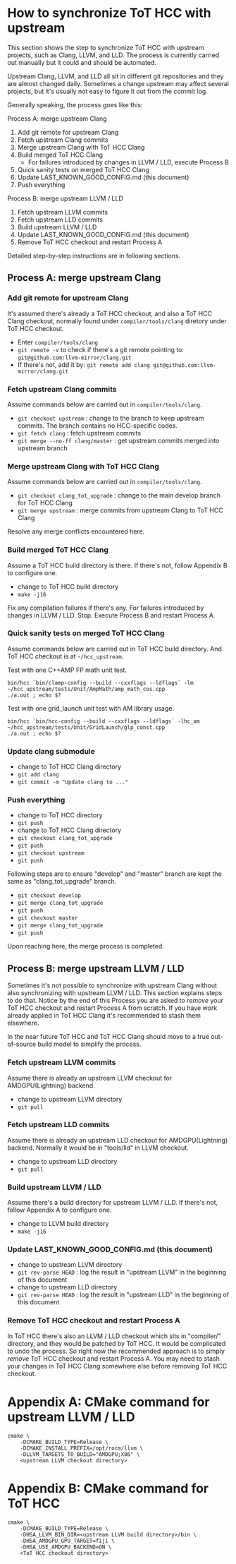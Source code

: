 How to synchronize ToT HCC with upstream
========================================
This section shows the step to synchronize ToT HCC with upstream projects, such
as Clang, LLVM, and LLD. The process is currently carried out manually but it
could and should be automated.

Upstream Clang, LLVM, and LLD all sit in different git repositories and they
are almost changed daily. Sometimes a change upstream may affect several
projects, but it's usually not easy to figure it out from the commit log.

Generally speaking, the process goes like this:

Process A: merge upstream Clang

1. Add git remote for upstream Clang
2. Fetch upstream Clang commits
3. Merge upstream Clang with ToT HCC Clang
4. Build merged ToT HCC Clang
   - For failures introduced by changes in LLVM / LLD, execute Process B
5. Quick sanity tests on merged ToT HCC Clang
6. Update LAST_KNOWN_GOOD_CONFIG.md (this document)
7. Push everything

Process B: merge upstream LLVM / LLD

1. Fetch upstream LLVM commits
2. Fetch upstream LLD commits
3. Build upstream LLVM / LLD
4. Update LAST_KNOWN_GOOD_CONFIG.md (this document)
5. Remove ToT HCC checkout and restart Process A

Detailed step-by-step instructions are in following sections.

Process A: merge upstream Clang
-------------------------------

### Add git remote for upstream Clang
It's assumed there's already a ToT HCC checkout, and also a ToT HCC Clang
checkout, normally found under `compiler/tools/clang` diretory under ToT HCC
checkout.

- Enter `compiler/tools/clang`
- `git remote -v` to check if there's a git remote pointing to:
  `git@github.com:llvm-mirror/clang.git`
- If there's not, add it by:
  `git remote add clang git@github.com:llvm-mirror/clang.git`

### Fetch upstream Clang commits
Assume commands below are carried out in `compiler/tools/clang`.

- `git checkout upstream` : change to the branch to keep upstream commits. The branch contains no HCC-specific codes.
- `git fetch clang` : fetch upstream commits
- `git merge --no-ff clang/master` : get upstream commits merged into upstream branch

### Merge upstream Clang with ToT HCC Clang
Assume commands below are carried out in `compiler/tools/clang`.

- `git checkout clang_tot_upgrade` : change to the main develop branch for ToT HCC Clang
- `git merge upstream` : merge commits from upstream Clang to ToT HCC Clang

Resolve any merge conflicts encountered here.

### Build merged ToT HCC Clang
Assume a ToT HCC build directory is there. If there's not, follow Appendix B to configure one.

- change to ToT HCC build directory
- `make -j16`

Fix any compilation failures if there's any. For failures introduced by changes
in LLVM / LLD. Stop. Execute Process B and restart Process A.

### Quick sanity tests on merged ToT HCC Clang
Assume commands below are carried out in ToT HCC build directory. And ToT HCC
checkout is at `~/hcc_upstream`.

Test with one C++AMP FP math unit test.
```
bin/hcc `bin/clamp-config --build --cxxflags --ldflags` -lm ~/hcc_upstream/tests/Unit/AmpMath/amp_math_cos.cpp
./a.out ; echo $?
```

Test with one grid_launch unit test with AM library usage.
```
bin/hcc `bin/hcc-config --build --cxxflags --ldflags` -lhc_am ~/hcc_upstream/tests/Unit/GridLaunch/glp_const.cpp
./a.out ; echo $?
```

### Update clang submodule

- change to ToT HCC Clang directory
- `git add clang`
- `git commit -m "Update clang to ..."`

### Push everything

- change to ToT HCC directory
- `git push`
- change to ToT HCC Clang directory
- `git checkout clang_tot_upgrade`
- `git push`
- `git checkout upstream`
- `git push`

Following steps are to ensure "develop" and "master" branch are kept the same
as "clang_tot_upgrade" branch.
- `git checkout develop`
- `git merge clang_tot_upgrade`
- `git push`
- `git checkout master`
- `git merge clang_tot_upgrade`
- `git push`

Upon reaching here, the merge process is completed.


Process B: merge upstream LLVM / LLD
------------------------------------
Sometimes it's not possible to synchronize with upstream Clang without also
synchronizing with upstream LLVM / LLD. This section explains steps to do that.
Notice by the end of this Process you are asked to *remove* your ToT HCC checkout and restart Process A from scratch. If you have work already applied in ToT HCC Clang it's recommended to stash them elsewhere.

In the near future ToT HCC and ToT HCC Clang should move to a true out-of-source build model to simplify the process.

### Fetch upstream LLVM commits
Assume there is already an upstream LLVM checkout for AMDGPU(Lightning) backend.

- change to upstream LLVM directory
- `git pull`

### Fetch upstream LLD commits
Assume there is already an upstream LLD checkout for AMDGPU(Lightning) backend. Normally it would be in "tools/lld" in LLVM checkout.

- change to upstream LLD directory
- `git pull`

### Build upstream LLVM / LLD
Assume there's a build directory for upstream LLVM / LLD. If there's not, follow Appendix A to configure one.

- change to LLVM build directory
- `make -j16`

### Update LAST_KNOWN_GOOD_CONFIG.md (this document)

- change to upstream LLVM directory
- `git rev-parse HEAD` : log the result in "upstream LLVM" in the beginning of this document
- change to upstream LLD directory
- `git rev-parse HEAD` : log the result in "upstream LLD" in the beginning of this document

### Remove ToT HCC checkout and restart Process A
In ToT HCC there's also an LLVM / LLD checkout which sits in "compiler/" directory, and they would be patched by ToT HCC. It would be complicated to undo the process. So right now the recommended approach is to simply *remove* ToT HCC checkout and restart Process A. You may need to stash your changes in ToT HCC Clang somewhere else before removing ToT HCC checkout.


Appendix A: CMake command for upstream LLVM / LLD
=================================================

```
cmake \
    -DCMAKE_BUILD_TYPE=Release \
    -DCMAKE_INSTALL_PREFIX=/opt/rocm/llvm \
    -DLLVM_TARGETS_TO_BUILD="AMDGPU;X86" \
    <upstream LLVM checkout directory>
```

Appendix B: CMake command for ToT HCC
=====================================

```
cmake \
    -DCMAKE_BUILD_TYPE=Release \
    -DHSA_LLVM_BIN_DIR=<upstream LLVM build directory>/bin \
    -DHSA_AMDGPU_GPU_TARGET=fiji \
    -DHSA_USE_AMDGPU_BACKEND=ON \
    <ToT HCC checkout directory>
```
